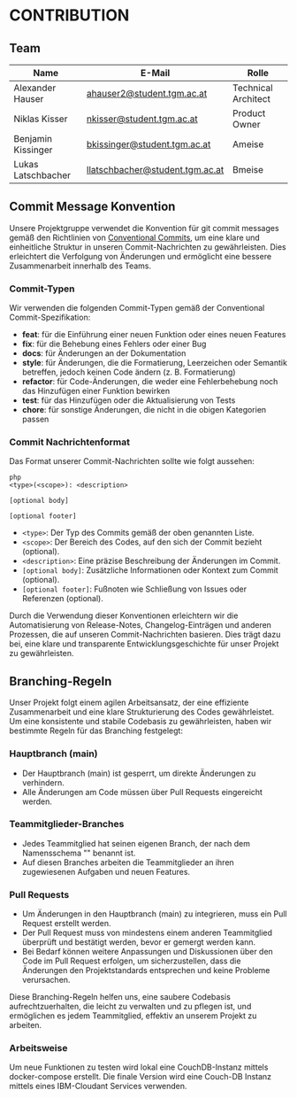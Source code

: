 # CONTRIBUTION

## Team

| Name               | E-Mail                          | Rolle               |
| ------------------ | ------------------------------- | ------------------- |
| Alexander Hauser   | ahauser2@student.tgm.ac.at      | Technical Architect |
| Niklas Kisser      | nkisser@student.tgm.ac.at       | Product Owner       |
| Benjamin Kissinger | bkissinger@student.tgm.ac.at    | Ameise              |
| Lukas Latschbacher | llatschbacher@student.tgm.ac.at | Bmeise              |



## Commit Message Konvention

Unsere Projektgruppe verwendet die Konvention für git commit messages gemäß den Richtlinien von [Conventional Commits](https://github.com/pvdlg/conventional-commit-types), um eine klare und einheitliche Struktur in unseren Commit-Nachrichten zu gewährleisten. Dies erleichtert die Verfolgung von Änderungen und ermöglicht eine bessere Zusammenarbeit innerhalb des Teams.

### Commit-Typen

Wir verwenden die folgenden Commit-Typen gemäß der Conventional Commit-Spezifikation:

- **feat**: für die Einführung einer neuen Funktion oder eines neuen Features
- **fix**: für die Behebung eines Fehlers oder einer Bug
- **docs**: für Änderungen an der Dokumentation
- **style**: für Änderungen, die die Formatierung, Leerzeichen oder Semantik betreffen, jedoch keinen Code ändern (z. B. Formatierung)
- **refactor**: für Code-Änderungen, die weder eine Fehlerbehebung noch das Hinzufügen einer Funktion bewirken
- **test**: für das Hinzufügen oder die Aktualisierung von Tests
- **chore**: für sonstige Änderungen, die nicht in die obigen Kategorien passen

### Commit Nachrichtenformat

Das Format unserer Commit-Nachrichten sollte wie folgt aussehen:

```
php
<type>(<scope>): <description>

[optional body]

[optional footer]
```

- `<type>`: Der Typ des Commits gemäß der oben genannten Liste.
- `<scope>`: Der Bereich des Codes, auf den sich der Commit bezieht (optional).
- `<description>`: Eine präzise Beschreibung der Änderungen im Commit.
- `[optional body]`: Zusätzliche Informationen oder Kontext zum Commit (optional).
- `[optional footer]`: Fußnoten wie Schließung von Issues oder Referenzen (optional).

Durch die Verwendung dieser Konventionen erleichtern wir die Automatisierung von Release-Notes, Changelog-Einträgen und anderen Prozessen, die auf unseren Commit-Nachrichten basieren. Dies trägt dazu bei, eine klare und transparente Entwicklungsgeschichte für unser Projekt zu gewährleisten.



## Branching-Regeln

Unser Projekt folgt einem agilen Arbeitsansatz, der eine effiziente Zusammenarbeit und eine klare Strukturierung des Codes gewährleistet. Um eine konsistente und stabile Codebasis zu gewährleisten, haben wir bestimmte Regeln für das Branching festgelegt:

### Hauptbranch (main)

- Der Hauptbranch (main) ist gesperrt, um direkte Änderungen zu verhindern.
- Alle Änderungen am Code müssen über Pull Requests eingereicht werden.

### Teammitglieder-Branches

- Jedes Teammitglied hat seinen eigenen Branch, der nach dem Namensschema "<Name des Teammitglieds>" benannt ist.
- Auf diesen Branches arbeiten die Teammitglieder an ihren zugewiesenen Aufgaben und neuen Features.

### Pull Requests

- Um Änderungen in den Hauptbranch (main) zu integrieren, muss ein Pull Request erstellt werden.
- Der Pull Request muss von mindestens einem anderen Teammitglied überprüft und bestätigt werden, bevor er gemergt werden kann.
- Bei Bedarf können weitere Anpassungen und Diskussionen über den Code im Pull Request erfolgen, um sicherzustellen, dass die Änderungen den Projektstandards entsprechen und keine Probleme verursachen.

Diese Branching-Regeln helfen uns, eine saubere Codebasis aufrechtzuerhalten, die leicht zu verwalten und zu pflegen ist, und ermöglichen es jedem Teammitglied, effektiv an unserem Projekt zu arbeiten.

### Arbeitsweise
Um neue Funktionen zu testen wird lokal eine CouchDB-Instanz mittels docker-compose erstellt. Die finale Version wird eine Couch-DB Instanz mittels eines IBM-Cloudant Services verwenden.
